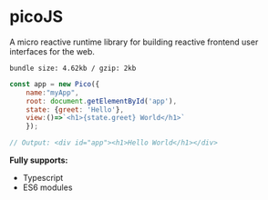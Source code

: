 # picoJS

A micro reactive runtime library for building reactive frontend user interfaces for the web.

`bundle size: 4.62kb / gzip: 2kb`

```js
const app = new Pico({
    name:"myApp", 
    root: document.getElementById('app'),
    state: {greet: 'Hello'},
    view:()=>`<h1>{state.greet} World</h1>`
    });

// Output: <div id="app"><h1>Hello World</h1></div>
```

**Fully supports:**

- Typescript
- ES6 modules